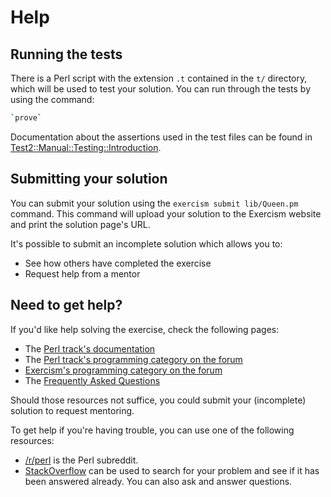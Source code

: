 # Help

## Running the tests

There is a Perl script with the extension `.t` contained in the `t/` directory, which will be used to test your solution.
You can run through the tests by using the command:

```bash
`prove`
```

Documentation about the assertions used in the test files can be found in [Test2::Manual::Testing::Introduction][test2-manual].

[test2-manual]: https://metacpan.org/pod/Test2::Manual::Testing::Introduction

## Submitting your solution

You can submit your solution using the `exercism submit lib/Queen.pm` command.
This command will upload your solution to the Exercism website and print the solution page's URL.

It's possible to submit an incomplete solution which allows you to:

- See how others have completed the exercise
- Request help from a mentor

## Need to get help?

If you'd like help solving the exercise, check the following pages:

- The [Perl track's documentation](https://exercism.org/docs/tracks/perl5)
- The [Perl track's programming category on the forum](https://forum.exercism.org/c/programming/perl5)
- [Exercism's programming category on the forum](https://forum.exercism.org/c/programming/5)
- The [Frequently Asked Questions](https://exercism.org/docs/using/faqs)

Should those resources not suffice, you could submit your (incomplete) solution to request mentoring.

To get help if you're having trouble, you can use one of the following resources:

- [/r/perl](https://www.reddit.com/r/perl) is the Perl subreddit.
- [StackOverflow](http://stackoverflow.com/questions/tagged/perl) can be used to search for your problem and see if it has been answered already. You can also ask and answer questions.
